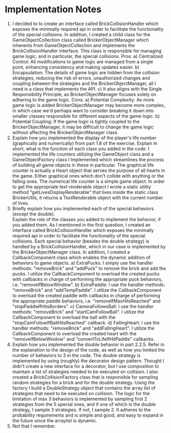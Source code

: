 # Implementation Notes

1.
    I decided to to create an interface called BrickCollisionHandler which exposes the minimally required api
    in order to facilitate the functionality of the special collisions. In addition, I created a child class
    for the GameObjectCollection class called BrickerObjectManager which inherents from GameObjectCollection
    and implements the BrickCollisionHandler interface. This class is responsible for managing game logic, and
    in particular, the special collisions.
    Pros: a) Centralized Control: All modifications to game logic are managed from a single point, enhancing
          consistency and making updates easier.
          b) Encapsulation: The details of game logic are hidden from the collision strategies, reducing the
          risk of errors, unauthorized changes and coupling between the strategies and the
           BrickerObjectManager, all I need is a class that implements the API.
          c) It also aligns with the Single Responsibility Principle, as BrickerObjectManager focuses solely
          on adhering to the game logic.
    Cons:
          a) Potential Complexity: As more game logic is added BrickerObjectManager may become more complex,
          in which case we'd perhaps want to consider breaking it down into smaller classes responsible for
          different aspects of the game logic.
          b) Potential Coupling: If the game logic is tightly coupled to the BrickerObjectManager, it may be
          difficult to change the game logic without affecting the BrickerObjectManager class.
2. Explain how you implemented the display of the player's life number (graphically and numerically) from
   part 1.8 of the exercise. Explain In short, what is the function of each class you added in the code.
    I implemented the life counters utilizing the GameObject class and a GameObjectFactory class I
    Implemented which streamlines the process of building all game objects in these in particular.
    The graphical life counter is actually a Heart object that serves the purpose of all hearts in the game.
    Either graphical ones which don't collide with anything or the falling ones. The numerical life counter is
    a simple game object. In order to get the appropriate text renderable object I wrote a static utility
    method "getLivesDisplayRenderable" that lives inside the static class BrickerUtils, it returns a
    TextRenderable object with the current number of lives.
3. Briefly explain how you implemented each of the special behaviors (except the double). \
   Explain the role of the classes you added to implement the behavior, if you added them.
    As I mentioned in the first question, I created an interface called BrickCollisionHandler which exposes
    the minimally required api in order to facilitate the functionality of the special collisions.
    Each special behavior (besides the double strategy) is handled by a BrickCollisionHandler, which
    in our case is implemented by the BrickerObjectManager class.
    In addition, I created a CallbackComponent class which enables the dynamic addition of behaviors to game
    objects.
    a) ExtraPucks: I simply use the handler methods: "removeBrick" and "addPuck" to remove the brick and add
    the pucks. I utilize the CallbackComponent to overload the created pucks with callbacks in charge of
    performing the appropriate puck behaviors, i.e. "removeIfBelowWindow".
    b) ExtraPaddle: I use the handler methods: "removeBrick" and "addTempPaddle". I utilize the
    CallbackComponent to overload the created paddle with callbacks in charge of performing the appropriate
    paddle behaviors, i.e. "removeIfMaxHitsReached" and "stopPaddleIfHitsBorders".
    c) CameraFollowsBall: I use the handler methods: "removeBrick" and "startCamFollowBall". I utilize the
    CallbackComponent to overload the ball with the "stopCamFollowIfBallHitsReached" callback.
    d) FallingHeart: I use the handler methods: "removeBrick" and "addFallingHeart". I utilize the
    CallbackComponent to overload the created heart with the "removeIfBelowWindow" and
    "convertToLifeIfHitPaddle" callbacks.
4. Explain how you implemented the double behavior in part 2.2.5. Refer in the explanation to the design of
   the code, as well as how you limited the number of behaviors to 3 in the code.
    The double strategy is implemented by using (roughly) the decorator design pattern. Thought I didn't
    create a new interface for a decorator, but I use composition to maintain a list of strategies needed
    to be executed on collision. I also created a BrickCollisionFactory class that is responsible for
    sampling random strategies for a brick and for the double strategy. Using the factory I build a
    DoubleStrategy object that contains the array list of strategies that need to be executed on collision.
    The logic for the limitation of max 3 behaviors is implemented by sampling first 2 strategies from the 5
    special ones, and if one of which is the double strategy, I sample 3 strategies. If not, I sample 2. It
    adheres to the probability requirements and is simple and good, and easy to expand in the future since
    the arraylist is dynamic.
5.
    Not that I remember.